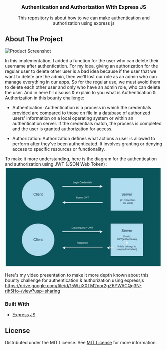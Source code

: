 
<br/>
<div align="center">

<h3 align="center">Authentication and Authorization With Express JS</h3>
<p align="center">
This repository is about how to we can make authentication and authorization using express js


  


</p>
</div>

## About The Project

![Product Screenshot](https://encrypted-tbn0.gstatic.com/images?q=tbn:ANd9GcQeqw3R62DdABYZlu-Fx4GWI59xl9OsiQxGuQ&s)

In this implementation, I added a function for the user who can delete their username after authentication. For my idea, giving an authorization for the regular user to delete other user is a bad idea because if the user that we want to delete are the admin, then we'll lost our role as an admin who can manage everything in our apps. So for the regular use, we must avoid them to delete each other user and only who have an admin role, who can delete the user. And in here I'll discuss & explain to you what is Authentication & Authorization in this bounty challenge: 

- Authentication: Authentication is a process in which the credentials provided are compared to those on file in a database of authorized users' information on a local operating system or within an authentication server. If the credentials match, the process is completed and the user is granted authorization for access. 

- Authorization: Authorization defines what actions a user is allowed to perform after they’ve been authenticated. It involves granting or denying access to specific resources or functionality.

To make it more understanding, here is the diagram for the authentication and authorization using JWT (JSON Web Token) : 
<br>
<img src="https://github.com/daviddprtma/authentication-and-authorisation-with-expressjs/blob/main/jwt.png" style="width: 500px;"/>

Here's my video presentation to make it more depth known about this bounty challenge for authentication & authorization using expressjs https://drive.google.com/file/d/15WziX0TM2nor2gZ6YWACQg3N-rjh5Ho-/view?usp=sharing

### Built With

- [Express JS](https://expressjs.com/)
## License

Distributed under the MIT License. See [MIT License](https://opensource.org/licenses/MIT) for more information.
